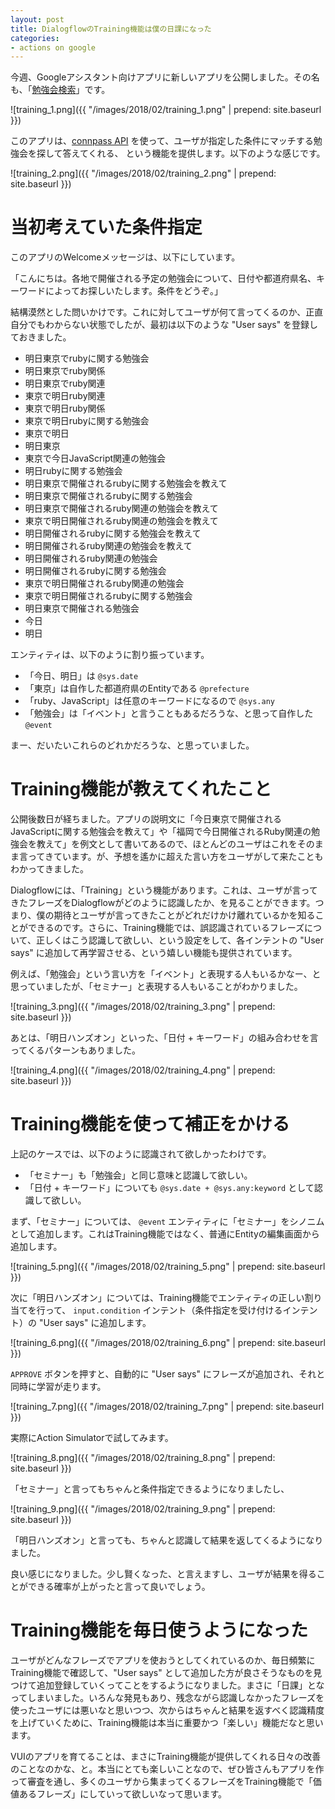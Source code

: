 ```yaml
---
layout: post
title: DialogflowのTraining機能は僕の日課になった
categories:
- actions on google
---
```


今週、Googleアシスタント向けアプリに新しいアプリを公開しました。その名も、「[勉強会検索](https://assistant.google.com/services/a/uid/000000128bf4348f?hl=ja)」です。

![training_1.png]({{ "/images/2018/02/training_1.png" | prepend: site.baseurl }})

このアプリは、[connpass API](https://connpass.com/about/api/) を使って、ユーザが指定した条件にマッチする勉強会を探して答えてくれる、
という機能を提供します。以下のような感じです。

![training_2.png]({{ "/images/2018/02/training_2.png" | prepend: site.baseurl }})

# 当初考えていた条件指定

このアプリのWelcomeメッセージは、以下にしています。

「こんにちは。各地で開催される予定の勉強会について、日付や都道府県名、キーワードによってお探しいたします。条件をどうぞ。」

結構漠然とした問いかけです。これに対してユーザが何て言ってくるのか、正直自分でもわからない状態でしたが、最初は以下のような "User says"
を登録しておきました。

* 明日東京でrubyに関する勉強会
* 明日東京でruby関係
* 明日東京でruby関連
* 東京で明日ruby関連
* 東京で明日ruby関係
* 東京で明日rubyに関する勉強会
* 東京で明日
* 明日東京
* 東京で今日JavaScript関連の勉強会
* 明日rubyに関する勉強会
* 明日東京で開催されるrubyに関する勉強会を教えて
* 明日東京で開催されるrubyに関する勉強会
* 明日東京で開催されるruby関連の勉強会を教えて
* 東京で明日開催されるruby関連の勉強会を教えて
* 明日開催されるrubyに関する勉強会を教えて
* 明日開催されるruby関連の勉強会を教えて
* 明日開催されるruby関連の勉強会
* 明日開催されるrubyに関する勉強会
* 東京で明日開催されるruby関連の勉強会
* 東京で明日開催されるrubyに関する勉強会
* 明日東京で開催される勉強会
* 今日
* 明日

エンティティは、以下のように割り振っています。

* 「今日、明日」は `@sys.date`
* 「東京」は自作した都道府県のEntityである `@prefecture`
* 「ruby、JavaScript」は任意のキーワードになるので `@sys.any`
* 「勉強会」は「イベント」と言うこともあるだろうな、と思って自作した `@event`

まー、だいたいこれらのどれかだろうな、と思っていました。

# Training機能が教えてくれたこと

公開後数日が経ちました。アプリの説明文に「今日東京で開催されるJavaScriptに関する勉強会を教えて」や「福岡で今日開催されるRuby関連の勉強会を教えて」を例文として書いてあるので、ほとんどのユーザはこれをそのまま言ってきています。が、予想を遙かに超えた言い方をユーザがして来たこともわかってきました。

Dialogflowには、「Training」という機能があります。これは、ユーザが言ってきたフレーズをDialogflowがどのように認識したか、を見ることができます。つまり、僕の期待とユーザが言ってきたことがどれだけかけ離れているかを知ることができるのです。さらに、Training機能では、誤認識されているフレーズについて、正しくはこう認識して欲しい、という設定をして、各インテントの "User says" に追加して再学習させる、という嬉しい機能も提供されています。

例えば、「勉強会」という言い方を「イベント」と表現する人もいるかなー、と思っていましたが、「セミナー」と表現する人もいることがわかりました。

![training_3.png]({{ "/images/2018/02/training_3.png" | prepend: site.baseurl }})

あとは、「明日ハンズオン」といった、「日付 + キーワード」の組み合わせを言ってくるパターンもありました。

![training_4.png]({{ "/images/2018/02/training_4.png" | prepend: site.baseurl }})

# Training機能を使って補正をかける

上記のケースでは、以下のように認識されて欲しかったわけです。

* 「セミナー」も「勉強会」と同じ意味と認識して欲しい。
* 「日付 + キーワード」についても `@sys.date + @sys.any:keyword` として認識して欲しい。

まず、「セミナー」については、 `@event` エンティティに「セミナー」をシノニムとして追加します。これはTraining機能ではなく、普通にEntityの編集画面から追加します。

![training_5.png]({{ "/images/2018/02/training_5.png" | prepend: site.baseurl }})

次に「明日ハンズオン」については、Training機能でエンティティの正しい割り当てを行って、 `input.condition` インテント（条件指定を受け付けるインテント）の "User says" に追加します。

![training_6.png]({{ "/images/2018/02/training_6.png" | prepend: site.baseurl }})

`APPROVE` ボタンを押すと、自動的に "User says" にフレーズが追加され、それと同時に学習が走ります。

![training_7.png]({{ "/images/2018/02/training_7.png" | prepend: site.baseurl }})

実際にAction Simulatorで試してみます。

![training_8.png]({{ "/images/2018/02/training_8.png" | prepend: site.baseurl }})

「セミナー」と言ってもちゃんと条件指定できるようになりましたし、

![training_9.png]({{ "/images/2018/02/training_9.png" | prepend: site.baseurl }})

「明日ハンズオン」と言っても、ちゃんと認識して結果を返してくるようになりました。

良い感じになりました。少し賢くなった、と言えますし、ユーザが結果を得ることができる確率が上がったと言って良いでしょう。

# Training機能を毎日使うようになった

ユーザがどんなフレーズでアプリを使おうとしてくれているのか、毎日頻繁にTraining機能で確認して、"User says" として追加した方が良さそうなものを見つけて追加登録していくってことをするようになりました。まさに「日課」となってしまいました。いろんな発見もあり、残念ながら認識しなかったフレーズを使ったユーザには悪いなと思いつつ、次からはちゃんと結果を返すべく認識精度を上げていくために、Training機能は本当に重要かつ「楽しい」機能だなと思います。

VUIのアプリを育てることは、まさにTraining機能が提供してくれる日々の改善のことなのかな、と。本当にとても楽しいことなので、ぜひ皆さんもアプリを作って審査を通し、多くのユーザから集まってくるフレーズをTraining機能で「価値あるフレーズ」にしていって欲しいなって思います。
